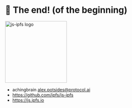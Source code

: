 # 🌅 The end! (of the beginning)

<img src="https://js.ipfs.io/static/cube-5a125bc68b1f819d3976b2f4a04cf821.svg" alt="js-ipfs logo" width="200" />

* achingbrain <alex.potsides@protocol.ai>
* https://github.com/ipfs/js-ipfs
* https://js.ipfs.io
